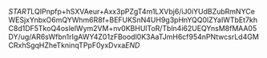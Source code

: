 $START$LQIPnpfp+hSXVAeur+Axx3pPZgT4m1LXVbj6/iJ0iYUdBZubRmNYCeWESjxYnbxO6mQYWhm6R8f+BEFUKSnN4UH9g3pHnYQQ0lZYaIWTbEt7khC8d1DF5TkoQ4oslelWym2VM+nv0KBHUlToR/Tbln4i62UEQYnsM8fMAA05DY/ug/AR6sWfbn1rIgAWY4Z01zFBoodl0K3AaTJmH6cf954nPNtwcsrLd4GMCRxhSgqHZheTkninqTPpF0yxDvxa$END$